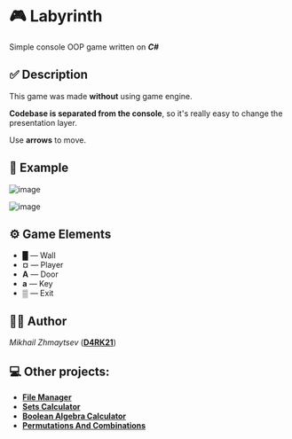 # 🎮 Labyrinth

Simple console OOP game written on _**C#**_

## ✅ Description

This game was made **without** using game engine.

**Codebase is separated from the console**, so it's really easy to change the presentation layer.

Use **arrows** to move.


## 📸 Example

![image](https://user-images.githubusercontent.com/104267987/177594620-f62d0822-e26e-45fa-a14a-75f526ca437b.png)

![image](https://user-images.githubusercontent.com/104267987/177594689-a338e6b7-c558-4f64-9e6e-da1910a5056a.png)


##  ⚙️ Game Elements

* **█** — Wall
* **¤** — Player
* **A** — Door
* **a** — Key
* **▒** — Exit


## 👨‍💻 Author
*Mikhail Zhmaytsev* ([**D4RK21**](https://github.com/D4RK21))

## 💻 Other projects:
* [**File Manager**](https://github.com/D4RK21/FileManager-Zhmaytsev)
* [**Sets Calculator**](https://github.com/D4RK21/SetsCalculator)
* [**Boolean Algebra Calculator**](https://github.com/D4RK21/BooleanAlgebraCalculator)
* [**Permutations And Combinations**](https://github.com/D4RK21/PermutationsAndCombinations)
